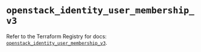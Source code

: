 # `openstack_identity_user_membership_v3`

Refer to the Terraform Registry for docs: [`openstack_identity_user_membership_v3`](https://registry.terraform.io/providers/terraform-provider-openstack/openstack/3.0.0/docs/resources/identity_user_membership_v3).
